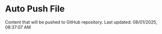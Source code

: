 # Auto Push File

Content that will be pushed to GitHub repository.
Last updated: 08/01/2025, 08:37:07 AM